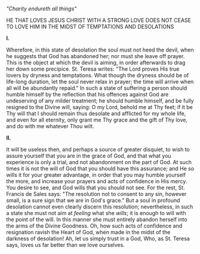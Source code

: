 
*\"Charity endureth all things\"*

HE THAT LOVES JESUS CHRIST WITH A STRONG LOVE DOES NOT CEASE TO LOVE HIM IN THE MIDST OF TEMPTATIONS AND DESOLATIONS

**I\.**

Wherefore, in this state of desolation the soul must not heed the devil, when he suggests that God has abandoned her; nor must she leave off prayer. This is the object at which the devil is aiming, in order afterwards to drag her down some precipice. St. Teresa writes: \"The Lord proves His true lovers by dryness and temptations. What though the dryness should be of life-long duration, let the soul never relax in prayer; the time will arrive when all will be abundantly repaid.\" In such a state of suffering a person should humble himself by the reflection that his offences against God are undeserving of any milder treatment; he should humble himself, and be fully resigned to the Divine will, saying: O my Lord, behold me at Thy feet; if it be Thy will that I should remain thus desolate and afflicted for my whole life, and even for all eternity, only grant me Thy grace and the gift of Thy love, and do with me whatever Thou wilt.

**II\.**

It will be useless then, and perhaps a source of greater disquiet, to wish to assure yourself that you are in the grace of God, and that what you experience is only a trial, and not abandonment on the part of God. At such times it is not the will of God that you should have this assurance; and He so wills it for your greater advantage, in order that you may humble yourself the more, and increase your prayers and acts of confidence in His mercy. You desire to see, and God wills that you should not see. For the rest, St. Francis de Sales says: \"The resolution not to consent to any sin, however small, is a sure sign that we are in God\'s grace.\" But a soul in profound desolation cannot even clearly discern this resolution; nevertheless, in such a state she must not aim at *feeling* what she *wills*; it is enough to will with the point of the will. In this manner she must entirely abandon herself into the arms of the Divine Goodness. Oh, how such acts of confidence and resignation ravish the Heart of God, when made in the midst of the darkness of desolation! Ah, let us simply trust in a God, Who, as St. Teresa says, loves us far better than we love ourselves.

